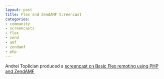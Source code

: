 ```yaml
---
layout: post
title: Flex and ZendAMF Screencast
categories: 
- community
- screencasts
- flex
- zend
- amf
- zendamf
- php
---
```

Andrei Toplician produced a [screencast on Basic Flex remoting using PHP and ZendAMF](http://andreitt.com/blog/?p=33)